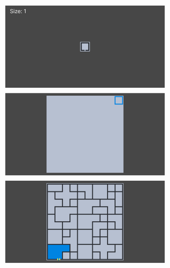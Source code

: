 
![](https://github.com/CristianDejica00/Room-Layout-Generator/blob/main/GitPres/Pres_01.gif)

![](https://github.com/CristianDejica00/Room-Layout-Generator/blob/main/GitPres/Pres_02.gif)

![](https://github.com/CristianDejica00/Room-Layout-Generator/blob/main/GitPres/Pres_03.gif)
